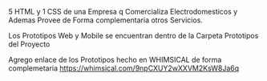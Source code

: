 5 HTML y 1 CSS de una Empresa q Comercializa Electrodomesticos y Ademas Provee de Forma complementaria otros Servicios.


Los Prototipos Web y Mobile se encuentran dentro de la Carpeta Prototipos del Proyecto

Agrego enlace de los Prototipos hecho en WHIMSICAL de forma complemetaria
https://whimsical.com/9npCXUY2wXXVM2KsW8Ja6q

<!-- ..... -->